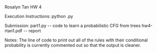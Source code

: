 Rosalyn Tan
HW 4

Execution Instructions:
python <filename>.py

Submission:
part1.py -- code to learn a probabilistic CFG from trees
hw4-rtan1.pdf -- report

Notes:
The line of code to print out all of the rules with their conditional probability is currently commented out so that the output is cleaner.
